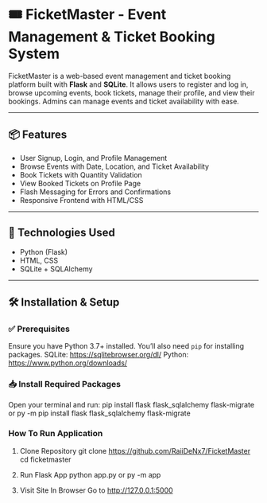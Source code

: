# 🎟️ FicketMaster - Event Management & Ticket Booking System

FicketMaster is a web-based event management and ticket booking platform built with **Flask** and **SQLite**. It allows users to register and log in, browse upcoming events, book tickets, manage their profile, and view their bookings. Admins can manage events and ticket availability with ease.

---

## 📦 Features

- User Signup, Login, and Profile Management
- Browse Events with Date, Location, and Ticket Availability
- Book Tickets with Quantity Validation
- View Booked Tickets on Profile Page
- Flash Messaging for Errors and Confirmations
- Responsive Frontend with HTML/CSS

---

## 🧰 Technologies Used

- Python (Flask)
- HTML, CSS
- SQLite + SQLAlchemy

---

## 🛠️ Installation & Setup

### ✅ Prerequisites

Ensure you have Python 3.7+ installed. You’ll also need `pip` for installing packages.
SQLite: https://sqlitebrowser.org/dl/
Python: https://www.python.org/downloads/

### 📥 Install Required Packages

Open your terminal and run:
pip install flask flask_sqlalchemy flask-migrate 
or
py -m pip install flask flask_sqlalchemy flask-migrate 


### How To Run Application

1. Clone Repository
git clone https://github.com/RaiiDeNx7/FicketMaster
cd ficketmaster

2. Run Flask App
python app.py 
or
py -m app

3. Visit Site In Browser
Go to http://127.0.0.1:5000




